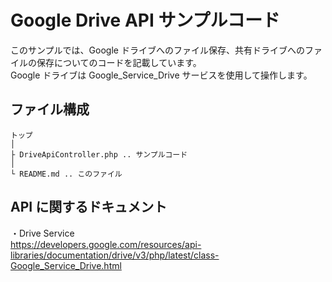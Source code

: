 # Google Drive API サンプルコード

このサンプルでは、Google ドライブへのファイル保存、共有ドライブへのファイルの保存についてのコードを記載しています。<br/>
Google ドライブは Google_Service_Drive サービスを使用して操作します。

## ファイル構成
```
トップ
│
├ DriveApiController.php .. サンプルコード
│
└ README.md .. このファイル
```

## API に関するドキュメント
・Drive Service<br/>
 https://developers.google.com/resources/api-libraries/documentation/drive/v3/php/latest/class-Google_Service_Drive.html
